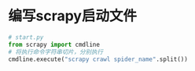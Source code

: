 # 编写scrapy启动文件

```python
# start.py
from scrapy import cmdline
# 将执行命令字符串切片，分别执行
cmdline.execute("scrapy crawl spider_name".split())
```

